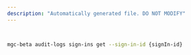 ```yaml
---
description: "Automatically generated file. DO NOT MODIFY"
---
```


```bash


mgc-beta audit-logs sign-ins get --sign-in-id {signIn-id}

```
